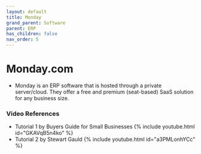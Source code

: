 ```yaml
---
layout: default
title: Monday
grand_parent: Software
parent: ERP
has_children: false
nav_order: 5
---
```

# Monday.com
- Monday is an ERP software that is hosted through a private server/cloud. They offer a free and premium (seat-based) SaaS solution for any business size.  


### Video References
- Tutorial 1 by Buyers Guide for Small Businesses 
  {% include youtube.html id="GKAVqB5n4ko" %}
- Tutorial 2 by Stewart Gauld 
  {% include youtube.html id="a3PMLonhYCc" %}